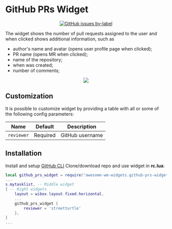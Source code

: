 # GitHub PRs Widget

<p align="center">
  <a href="https://github.com/streetturtle/awesome-wm-widgets/labels/github-prs" target="_blank"><img alt="GitHub issues by-label" src="https://img.shields.io/github/issues/streetturtle/awesome-wm-widgets/github-prs"></a>
</p>

The widget shows the number of pull requests assigned to the user and when clicked shows additional information, such as
 - author's name and avatar (opens user profile page when clicked);
 - PR name (opens MR when clicked);
 - name of the repository;
 - when was created;
 - number of comments;

<p align="center">
<img src="https://github.com/streetturtle/awesome-wm-widgets/raw/master/github-prs-widget/screenshots/screenshot1.png">
</p>

## Customization

It is possible to customize widget by providing a table with all or some of the following config parameters:

| Name | Default | Description |
|---|---|---|
| `reviewer` | Required | GitHub username |

## Installation

Install and setup [GitHub CLI](https://cli.github.com/)
Clone/download repo and use widget in **rc.lua**:

```lua
local github_prs_widget = require("awesome-wm-widgets.github-prs-widget")
...
s.mytasklist, -- Middle widget
{ -- Right widgets
    layout = wibox.layout.fixed.horizontal,
    ...
    github_prs_widget {
        reviewer = 'streetturtle'
    },
}
...
```
